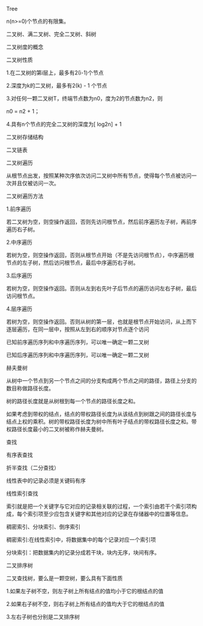 Tree

n(n>=0)个节点的有限集。

二叉树、满二叉树、完全二叉树、斜树 

二叉树度的概念

二叉树性质

1.在二叉树的第i层上，最多有2(i-1)个节点

2.深度为k的二叉树，最多有2(k) - 1 个节点

3.对任何一颗二叉树T，终端节点数为n0，度为2的节点数为n2，则

n0 = n2 + 1；

4.具有n个节点的完全二叉树的深度为[ log2n] + 1



二叉树存储结构

二叉链表

二叉树遍历

从根节点出发，按照某种次序依次访问二叉树中所有节点，使得每个节点被访问一次并且仅被访问一次。

二叉树遍历方法

1.前序遍历

​	若二叉树为空，则空操作返回，否则先访问根节点，然后前序遍历左子树，再前序遍历右子树。

2.中序遍历

​	若树为空，则空操作返回，否则从根节点开始（不是先访问根节点），中序遍历根节点的左子树，然后访问根节点，最后中序遍历右子树。

3.后序遍历

​	若树为空，则空操作返回。否则从左到右先叶子后节点的遍历访问左右子树，最后访问根节点。

4.层序遍历

​	若树为空，则空操作返回。否则从树的第一层，也就是根节点开始访问，从上而下逐层遍历，在同一层中，按照从左到右的顺序对节点逐个访问



已知前序遍历序列和中序遍历序列，可以唯一确定一颗二叉树

已知后序遍历序列和中序遍历序列，可以唯一确定一颗二叉树



赫夫曼树

从树中一个节点到另一个节点之间的分支构成两个节点之间的路径，路径上分支的数目称做路径长度。

树的路径长度就是从树根到每一个节点的路径长度之和。

如果考虑到带权的结点，结点的带权路径长度为从该结点到树跟之间的路径长度与结点上权的乘积。树的带权路径长度为树中所有叶子结点的带权路径长度之和。带权路径长度最小的二叉树被称作赫夫曼树。





查找

有序表查找

折半查找（二分查找）

线性表中的记录必须是关键码有序



线性索引查找

索引就是把一个关键字与它对应的记录相关联的过程，一个索引由若干个索引项构成，每个索引项至少应包含关键字和其他对应的记录在存储器中的位置等信息。

稠密索引、分块索引、倒序索引

稠密索引:在线性索引中，将数据集中的每个记录对应一个索引项

分块索引：把数据集内的记录分成若干块，块内无序，块间有序。



二叉排序树

二叉查找树，要么是一颗空树，要么具有下面性质

1.如果左子树不空，则左子树上所有结点的值均小于它的根结点的值

2.如果右子树不空，则右子树上所有结点的值均大于它的根结点的值

3.左右子树也分别是二叉排序树